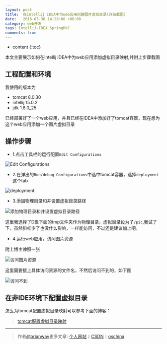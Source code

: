 ```yaml
---
layout: post
title:  在intellij IDEA中为web应用创建图片虚拟目录(详细截图)
date:   2016-03-30 14:28:00 +08:00
category: web开发
tags: IntelliJ-IDEA SpringMVC
comments: true
---
```


* content
{:toc}

本文主要展示如何在intellij IDEA中为web应用添加虚拟目录映射,并附上步骤截图




## 工程配置和环境

我使用的版本为

- tomcat 8.0.30
- intellij 15.0.2
- jdk 1.8.0_25

已经部署好了一个web应用，并且已经在IDEA中添加好了tomcat容器，现在想为这个web应用添加一个图片虚拟目录


## 操作步骤

- 1.点击工具栏的运行配置`Edit Configurations`

![Edit Configurations](http://7xph6d.com1.z0.glb.clouddn.com/IDEA_web-%E5%88%9B%E5%BB%BA%E8%99%9A%E6%8B%9F%E7%9B%AE%E5%BD%9501.png)


- 2.在弹出的`Run/debug Configurations`中选中tomcat容器，选择`deployment`这个tab

![deployment](http://7xph6d.com1.z0.glb.clouddn.com/IDEA_web-%E5%88%9B%E5%BB%BA%E8%99%9A%E6%8B%9F%E7%9B%AE%E5%BD%9502.png)

- 3.添加物理目录和并设置虚拟目录路径

![添加物理目录和并设置虚拟目录路径](http://7xph6d.com1.z0.glb.clouddn.com/IDEA_web-%E5%88%9B%E5%BB%BA%E8%99%9A%E6%8B%9F%E7%9B%AE%E5%BD%9503.png)

这里我选择了D盘下面的tmp文件夹作为物理目录，虚拟目录设为了`/pic`,我试了下，虽然斜杠少了也没什么影响，一样能访问，不过还是建议加上吧。

- 4.运行web应用，访问图片资源

附上博主帅照一张

![访问图片资源](http://7xph6d.com1.z0.glb.clouddn.com/IDEA_web-%E5%88%9B%E5%BB%BA%E8%99%9A%E6%8B%9F%E7%9B%AE%E5%BD%9504.png)


这里需要接上具体访问资源的文件名，不然后访问不到的，如下图

![访问不到](http://7xph6d.com1.z0.glb.clouddn.com/IDEA_web-%E5%88%9B%E5%BB%BA%E8%99%9A%E6%8B%9F%E7%9B%AE%E5%BD%9505.png)


## 在非IDE环境下配置虚拟目录

怎么为tomcat配置虚拟目录映射可以参考下面的博客：

> [tomcat配置虚拟目录映射](http://blog.csdn.net/xiazdong/article/details/7215052)




----

> 作者[@brianway](http://brianway.github.io/)更多文章: [个人网站](http://brianway.github.io/) `|` [CSDN](http://blog.csdn.net/h3243212/) `|` [oschina](http://my.oschina.net/brianway)
